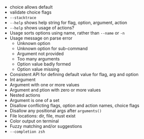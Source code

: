 - choice allows default
- validate choice flags
- `--stacktrace`
- `--help` shows help string for flag, option, argument, action 
- `--help` shows usage of actions? 
- Usage sorts options using name, rather than `--name` or `-n`
- Usage message on parse error
  - Unknown option
  - Unknown option for sub-command
  - Argument not provided
  - Too many arguments
  - Option value badly formed
  - Option value missing
- Consistent API for defining default value for flag, arg and option 
- Int argument
- Argument with one or more values
- Argument and ption with zero or more values
- Nested actions
- Argument is one of a set
- Disallow conflicting flags, option and action names, choice flags
- Disallow any positional args after `arguments()`
- File locations: dir, file, must exist
- Color output on terminal
- Fuzzy matching and/or suggestions
- `--completion zsh`

